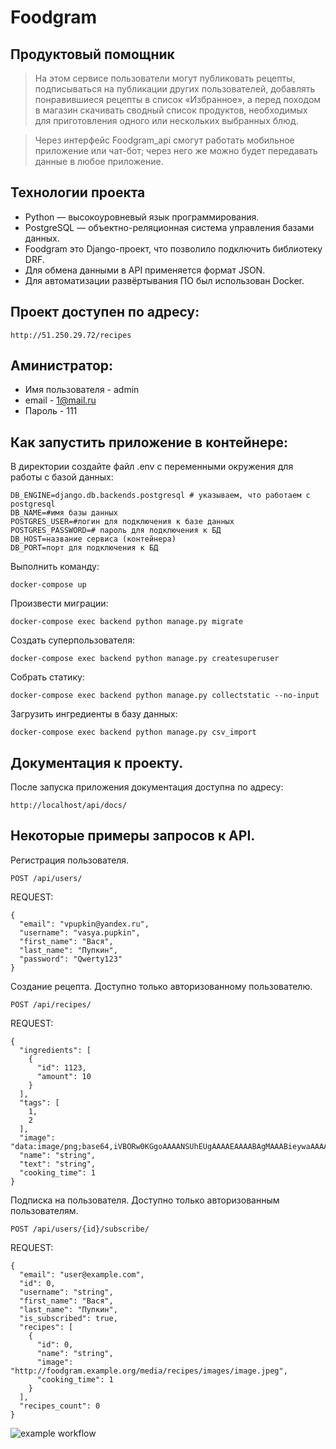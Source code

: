 # Foodgram

## Продуктовый помощник

> На этом сервисе пользователи могут публиковать рецепты, подписываться на публикации других пользователей,
добавлять понравившиеся рецепты в список «Избранное», а перед походом в магазин скачивать сводный список продуктов,
необходимых для приготовления одного или нескольких выбранных блюд.

> Через интерфейс Foodgram_api смогут работать мобильное приложение или чат-бот;
через него же можно будет передавать данные в любое приложение.

## Технологии проекта

- Python — высокоуровневый язык программирования.
- PostgreSQL — объектно-реляционная система управления базами данных.
- Foodgram это Django-проект, что позволило подключить библиотеку DRF.
- Для обмена данными в API применяется формат JSON.
- Для автоматизации развёртывания ПО был использован Docker.

## Проект доступен по адресу:
```
http://51.250.29.72/recipes
```

## Аминистратор:

- Имя пользователя - admin
- email - 1@mail.ru
- Пароль - 111

## Как запустить приложение в контейнере:

В директории создайте файл .env с переменными окружения для работы с базой данных:

```
DB_ENGINE=django.db.backends.postgresql # указываем, что работаем с postgresql
DB_NAME=#имя базы данных
POSTGRES_USER=#логин для подключения к базе данных
POSTGRES_PASSWORD=# пароль для подключения к БД
DB_HOST=название сервиса (контейнера)
DB_PORT=порт для подключения к БД
```

Выполнить команду:
```
docker-compose up
```
Произвести миграции:
```
docker-compose exec backend python manage.py migrate
```
Создать суперпользователя:
```
docker-compose exec backend python manage.py createsuperuser
```
Собрать статику:
```
docker-compose exec backend python manage.py collectstatic --no-input
```
Загрузить ингредиенты в базу данных:
```
docker-compose exec backend python manage.py csv_import
```

## Документация к проекту.

После запуска приложения документация доступна по адресу:

```
http://localhost/api/docs/
```

## Некоторые примеры запросов к API.

Регистрация пользователя.

```
POST /api/users/
```

REQUEST:

```
{
  "email": "vpupkin@yandex.ru",
  "username": "vasya.pupkin",
  "first_name": "Вася",
  "last_name": "Пупкин",
  "password": "Qwerty123"
}
```

Создание рецепта. Доступно только авторизованному пользователю.

```
POST /api/recipes/
```

REQUEST:

```
{
  "ingredients": [
    {
      "id": 1123,
      "amount": 10
    }
  ],
  "tags": [
    1,
    2
  ],
  "image": "data:image/png;base64,iVBORw0KGgoAAAANSUhEUgAAAAEAAAABAgMAAABieywaAAAACVBMVEUAAAD///9fX1/S0ecCAAAACXBIWXMAAA7EAAAOxAGVKw4bAAAACklEQVQImWNoAAAAggCByxOyYQAAAABJRU5ErkJggg==",
  "name": "string",
  "text": "string",
  "cooking_time": 1
}
```

Подписка на пользователя. Доступно только авторизованным пользователям.

```
POST /api/users/{id}/subscribe/
```

REQUEST:

```
{
  "email": "user@example.com",
  "id": 0,
  "username": "string",
  "first_name": "Вася",
  "last_name": "Пупкин",
  "is_subscribed": true,
  "recipes": [
    {
      "id": 0,
      "name": "string",
      "image": "http://foodgram.example.org/media/recipes/images/image.jpeg",
      "cooking_time": 1
    }
  ],
  "recipes_count": 0
}
```

![example workflow](https://github.com/BuriloT/foodgram-project-react/actions/workflows/foodgram_workflow.yml/badge.svg)
